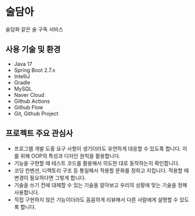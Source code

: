 # 술담아

술담화 같은 술 구독 서비스

## 사용 기술 및 환경

- Java 17
- Spring Boot 2.7.x
- IntelliJ
- Gradle
- MySQL
- Naver Cloud
- Github Actions
- Github Flow
- Git, Github Project

## 프로젝트 주요 관심사

- 프로그램 개발 도중 요구 사항이 생기더라도 유연하게 대응할 수 있도록 합니다. 이를 위해 OOP의 특성과 디자인 원칙을 활용합니다.
- 기능을 구현할 때 테스트 코드를 활용해서 의도한 대로 동작하는지 확인합니다.
- 코딩 컨벤션, 디렉토리 구조 등 통일해서 적용할 문화를 정하고 지킵니다. 적용할 때 변경이 필요하다면 그렇게 합니다.
- 기술을 쓰기 전에 대체할 수 있는 기술을 알아보고 우리의 상황에 맞는 기술을 정해 사용합니다.
- 직접 구현하지 않은 기능이더라도 꼼꼼하게 리뷰해서 다른 사람에게 설명할 수 있도록 합니다.
